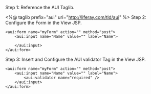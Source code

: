 Step 1: Reference the AUI Taglib.

<%@ taglib prefix="aui" uri="http://liferay.com/tld/aui" %>
Step 2: Configure the Form in the View JSP.

    <aui:form name="myForm" action="" method="post">
        <aui:input name="Name" value="" label="Name">

        </aui:input>
    </aui:form>

Step 3: Insert and Configure the AUI validator Tag in the View JSP.

    <aui:form name="myForm" action="" method="post">
        <aui:input name="Name" value="" label="Name">
            <aui:validator name="required" />
        </aui:input>
    </aui:form>
